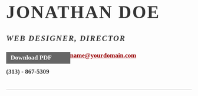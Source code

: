 <style>
.msg { padding: 10px; background: #222; position: relative; }
.msg h1 { color: #fff;  }
.msg a { margin-left: 20px; background: #408814; color: white; padding: 4px 8px; text-decoration: none; }
.msg a:hover { background: #266400; }

/* //-- yui-grids style overrides -- */
body { font-family: Georgia; color: #444; }
#inner { padding: 10px 80px; margin: 80px auto; background: #f5f5f5; border: solid #666; border-width: 8px 0 2px 0; }
.yui-gf { margin-bottom: 2em; padding-bottom: 2em; border-bottom: 1px solid #ccc; }

/* //-- header, body, footer -- */
#hd { margin: 2.5em 0 3em 0; padding-bottom: 1.5em; border-bottom: 1px solid #ccc }
#hd h2 { text-transform: uppercase; letter-spacing: 2px; }
#bd, #ft { margin-bottom: 2em; }

/* //-- footer -- */
#ft { padding: 1em 0 5em 0; font-size: 92%; border-top: 1px solid #ccc; text-align: center; }
#ft p { margin-bottom: 0; text-align: center;   }

/* //-- core typography and style -- */
#hd h1 { font-size: 48px; text-transform: uppercase; letter-spacing: 3px; }
h2 { font-size: 152% }
h3, h4 { font-size: 122%; }
h1, h2, h3, h4 { color: #333; }
p { font-size: 100%; line-height: 18px; padding-right: 3em; }
a { color: #990003 }
a:hover { text-decoration: none; }
strong { font-weight: bold; }
li { line-height: 24px; border-bottom: 1px solid #ccc; }
p.enlarge { font-size: 144%; padding-right: 6.5em; line-height: 24px; }
p.enlarge span { color: #000 }
.contact-info { margin-top: 7px; }
.first h2 { font-style: italic; }
.last { border-bottom: 0 }


/* //-- section styles -- */

a#pdf { display: block; float: left; background: #666; color: white; padding: 6px 50px 6px 12px; margin-bottom: 6px; text-decoration: none;  }
a#pdf:hover { background: #222; }

.job { position: relative; margin-bottom: 1em; padding-bottom: 1em; border-bottom: 1px solid #ccc; }
.job h4 { position: absolute; top: 0.35em; right: 0 }
.job p { margin: 0.75em 0 3em 0; }

.last { border: none; }
.skills-list {  }
.skills-list ul { margin: 0; }
.skills-list li { margin: 3px 0; padding: 3px 0; }
.skills-list li span { font-size: 152%; display: block; margin-bottom: -2px; padding: 0 }
.talent { width: 32%; float: left }
.talent h2 { margin-bottom: 6px; }

#srt-ttab { margin-bottom: 100px; text-align: center;  }
#srt-ttab img.last { margin-top: 20px }

/* --// override to force 1/8th width grids -- */
.yui-gf .yui-u{width:80.2%;}
.yui-gf div.first{width:12.3%;}
</style>

<div id="hd">
	<div class="yui-gc">
		<div class="yui-u first">
			<h1>Jonathan Doe</h1>
			<h2>Web Designer, Director</h2>
		</div>
		<div class="yui-u">
			<div class="contact-info">
				<h3><a id="pdf" href="#">Download PDF</a></h3>
				<h3><a href="mailto:name@yourdomain.com">name@yourdomain.com</a></h3>
				<h3>(313) - 867-5309</h3>
			</div>
		</div>
	</div>
</div>
